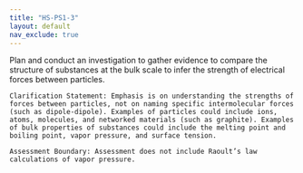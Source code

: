 ```yaml
---
title: "HS-PS1-3"
layout: default
nav_exclude: true
---
```

<script src="https://cdn.mathjax.org/mathjax/latest/MathJax.js?config=TeX-AMS-MML_HTMLorMML" type="text/javascript"></script>

<!--<center>
<img src="images/pt-row-col.png" alt="drawing" width="90%"/>
</center>
-->

Plan and conduct an investigation to gather evidence to compare the structure of substances at the bulk scale to infer the strength of electrical forces between particles.

<!--more-->

    Clarification Statement: Emphasis is on understanding the strengths of forces between particles, not on naming specific intermolecular forces (such as dipole-dipole). Examples of particles could include ions, atoms, molecules, and networked materials (such as graphite). Examples of bulk properties of substances could include the melting point and boiling point, vapor pressure, and surface tension.

    Assessment Boundary: Assessment does not include Raoult’s law calculations of vapor pressure.
